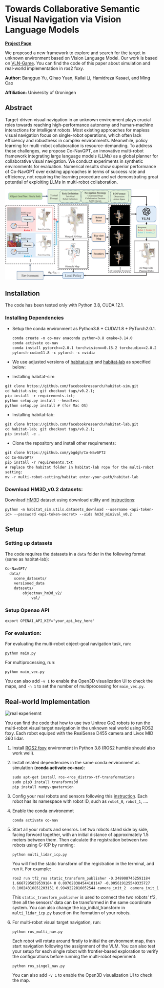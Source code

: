 
# Towards Collaborative Semantic Visual Navigation via Vision Language Models

[**Project Page**](https://sites.google.com/view/co-navgpt2)

We proposed a new framework to explore and search for the target in unknown environment based on Vision Language Model. Our work is based on [VLN-Game](https://sites.google.com/view/vln-game). You can find the code of this paper about simulation and real-world implementation in ros2 foxy.

**Author:** Bangguo Yu, Qihao Yuan, Kailai Li, Hamidreza Kasaei, and Ming Cao

**Affiliation:** University of Groningen

## Abstract

Target-driven visual navigation in an unknown environment plays crucial roles towards reaching high-performance autonomy and human-machine interactions for intelligent robots. Most existing approaches for mapless visual navigation focus on single-robot operations, which  often lack  efficiency and robustness in complex environments. Meanwhile, policy learning for multi-robot collaboration is resource-demanding. To address these challenges, we propose Co-NavGPT, an innovative multi-robot framework integrating large language models (LLMs) as a global planner for collaborative visual navigation. We conduct experiments in synthetic environments for evaluation. Numerical results show superior performance of Co-NavGPT over existing approaches in terms of success rate and efficiency, not requiring the learning procedure and yet demonstrating great potential of exploiting LLMs in multi-robot collaboration.

![image-20200706200822807](img/framework.png)

## Installation

The code has been tested only with Python 3.8, CUDA 12.1.

### Installing Dependencies
- Setup the conda environment as Python3.8 + CUDA11.8 + PyTorch2.0.1.
    ```
    conda create -n co-nav anaconda python=3.8 cmake=3.14.0
    conda activate co-nav
    conda install pytorch==2.0.1 torchvision==0.15.2 torchaudio==2.0.2 pytorch-cuda=11.8 -c pytorch -c nvidia
    ```

- We use adjusted versions of [habitat-sim](https://github.com/facebookresearch/habitat-sim) and [habitat-lab](https://github.com/facebookresearch/habitat-lab) as specified below:

- Installing habitat-sim:
```
git clone https://github.com/facebookresearch/habitat-sim.git
cd habitat-sim; git checkout tags/v0.2.1; 
pip install -r requirements.txt; 
python setup.py install --headless
python setup.py install # (for Mac OS)
```

- Installing habitat-lab:
```
git clone https://github.com/facebookresearch/habitat-lab.git
cd habitat-lab; git checkout tags/v0.2.1; 
pip install -e .
```

- Clone the repository and install other requirements:
```
git clone https://github.com/ybgdgh/Co-NavGPT2
cd Co-NavGPT/
pip install -r requirements.txt
# replace the habitat folder in habitat-lab rope for the multi-robot setting: 
mv -r multi-robot-setting/habitat enter-your-path/habitat-lab
```

### Download HM3D_v0.2 datasets:

Download [HM3D](https://aihabitat.org/datasets/hm3d/) dataset using download utility and [instructions](https://github.com/facebookresearch/habitat-sim/blob/main/DATASETS.md#habitat-matterport-3d-research-dataset-hm3d):
```
python -m habitat_sim.utils.datasets_download --username <api-token-id> --password <api-token-secret> --uids hm3d_minival_v0.2
```

## Setup


### Setting up datasets
The code requires the datasets in a `data` folder in the following format (same as habitat-lab):
```
Co-NavGPT/
  data/
    scene_datasets/
    versioned_data
    datasets/
        objectnav_hm3d_v2/
            val/
```

### Setup Openao API
```
export OPENAI_API_KEY="your_api_key_here"
```

### For evaluation: 
For evaluating the multi-robot object-goal navigation task, run:
```
python main.py
```
For multiprocessing, run:
```
python main_vec.py
```

You can also add `-v 1` to enable the Open3D visualization UI to check the maps, and `-n 1` to set the number of multiprocessing for `main_vec.py`.

## Real-world Implementation

![real experiemnt](img/real.png)

You can find the code that how to use two Unitree Go2 robots to run the multi-robot visual target navigation in the unknown real world using ROS2 foxy. Each robot equiped with the RealSense D455 camera and Livox MID 360 lidar.

1. Install [ROS2 foxy](https://docs.ros.org/en/foxy/Installation.html) environment in Python 3.8 (ROS2 humble should also work well).

2. Install related dependencies in the same conda environment as simulation (**conda activate co-nav**):
    ```
    sudo apt-get install ros-<ros_distro>-tf-transformations
    sudo pip3 install transforms3d
    pip install numpy-quaternion
    ```
3. Config your real robots and sensors following this [instruction](https://docs.ros.org/en/foxy/Installation.html). Each robot has its namespace with robot ID, such as `robot_0`, `robot_1`, ....
4. Enable the conda environemnt
   ```
   conda activate co-nav
   ```
5. Start all your robots and sensros. Let two robots stand side by side, facing forword together, with an initial distance of approximately 1.5 meters between them. Then calculate the registration between two robots using G-ICP by running:
   ```
   python multi_lidar_icp.py
   ```
   You will find the static transform of the registration in the terminal, and run it. For example:
   ```
   ros2 run tf2_ros static_transform_publisher -0.3489087452591184 1.6667295859539184 0 0.007028384544181147 -0.005619125549335727 0.10024310851203151 0.9949222816052544 camera_init_2  camera_init_1
   ```
   This `static_transform_publisher` is used to connect the two robots' tf2, then all the sensors' data can be transformed in the same coordinate system. You can also change the icp_initial_transform in `multi_lidar_icp.py` based on the formation of your robots.

6. For multi-robot visual target navigation, run:
   ```
   python ros_multi_nav.py
   ```
   Each robot will rotate around firstly to initial the environment map, then start navigation following the assignment of the VLM. You can also test your setup for each single robot with frontier-based exploration to verify the configurations before running the multi-robot experiment:
   ```
   python ros_singel_nav.py 
   ```

   You can also add `-v 1` to enable the Open3D visualization UI to check the map.



